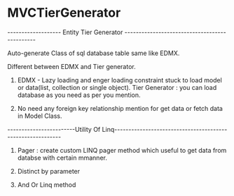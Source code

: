 # MVCTierGenerator
------------------- Entity Tier Generator ----------------------------------------------

Auto-generate Class of sql database table same like EDMX.

Different between EDMX and Tier generator.

1) EDMX - Lazy loading and enger loading constraint stuck to load model or data(list, collection or single object).
   Tier Generator : you can load database as you need as per you mention.

2) No need any foreign key relationship mention for get data or fetch data in Model Class.


------------------------Utility Of Linq-----------------------------------------------------------

1) Pager : create custom LINQ pager method which useful to get data from databse with certain mmanner.

2) Distinct by parameter

3) And Or Linq method
